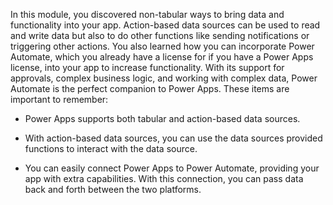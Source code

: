 In this module, you discovered non-tabular ways to bring data and functionality into your app. Action-based data sources can be used to read and write data but also to do other functions like sending notifications or triggering other actions. You also learned how you can incorporate Power Automate, which you already have a license for if you have a Power Apps license, into your app to increase functionality. With its support for approvals, complex business logic, and working with complex data, Power Automate is the perfect companion to Power Apps. These items are important to remember:

- Power Apps supports both tabular and action-based data sources.

- With action-based data sources, you can use the data sources
    provided functions to interact with the data source.

- You can easily connect Power Apps to Power Automate, providing your app with
    extra capabilities. With this connection, you can pass data
    back and forth between the two platforms.
